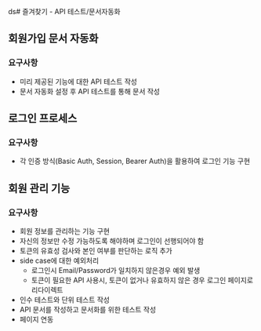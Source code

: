ds# 즐겨찾기 - API 테스트/문서자동화

## 회원가입 문서 자동화  

### 요구사항
- 미리 제공된 기능에 대한 API 테스트 작성
- 문서 자동화 설정 후 API 테스트를 통해 문서 작성

## 로그인 프로세스

### 요구사항
- 각 인증 방식(Basic Auth, Session, Bearer Auth)을 활용하여 로그인 기능 구현

## 회원 관리 기능

### 요구사항
- 회원 정보를 관리하는 기능 구현
- 자신의 정보만 수정 가능하도록 해야하며 로그인이 선행되어야 함
- 토큰의 유효성 검사와 본인 여부를 판단하는 로직 추가
- side case에 대한 예외처리
    - 로그인시 Email/Password가 일치하지 않은경우 예외 발생
    - 토큰이 필요한 API 사용시, 토큰이 없거나 유효하지 않은 경우 로그인 페이지로 리다이렉트
- 인수 테스트와 단위 테스트 작성
- API 문서를 작성하고 문서화를 위한 테스트 작성
- 페이지 연동